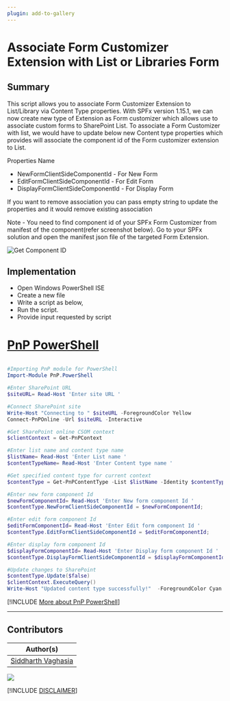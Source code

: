 ```yaml
---
plugin: add-to-gallery
---
```


# Associate Form Customizer Extension with List or Libraries Form

## Summary

This script allows you to associate Form Customizer Extension to List/Library via Content Type properties.
With SPFx version 1.15.1, we can now create new type of Extension as Form customizer which allows use to associate custom forms to SharePoint List. To associate a Form Customizer with list, we would have to update below new Content type properties which provides will associate the component id of the Form customizer extension to List.

Properties Name

- NewFormClientSideComponentId - For New Form
- EditFormClientSideComponentId - For Edit Form
- DisplayFormClientSideComponentId - For Display Form

If you want to remove association you can pass empty string to update the properties and it would remove existing association 

Note - You need to find component id of your SPFx Form Customizer from manifest of the component(refer screenshot below).
Go to your SPFx solution and open the manifest json file of the targeted Form Extension.

![Get Component ID](assets/howtogetcomponentid.png)

## Implementation

- Open Windows PowerShell ISE
- Create a new file
- Write a script as below,
- Run the script.
- Provide input requested by script
 

# [PnP PowerShell](#tab/pnpps)
```powershell

#Importing PnP module for PowerShell
Import-Module PnP.PowerShell

#Enter SharePoint URL
$siteURL= Read-Host 'Enter site URL ' 

#Connect SharePoint site
Write-Host "Connecting to " $siteURL -ForegroundColor Yellow 
Connect-PnPOnline -Url $siteURL -Interactive

#Get SharePoint online CSOM context 
$clientContext = Get-PnPContext

#Enter list name and content type name
$listName= Read-Host 'Enter List name '
$contentTypeName= Read-Host 'Enter Content type name '

#Get specified content type for current context
$contentType = Get-PnPContentType -List $listName -Identity $contentTypeName

#Enter new form component Id
$newFormComponentId= Read-Host 'Enter New form component Id '
$contentType.NewFormClientSideComponentId = $newFormComponentId;

#Enter edit form component Id
$editFormComponentId= Read-Host 'Enter Edit form component Id '
$contentType.EditFormClientSideComponentId = $editFormComponentId;

#Enter display form component Id 
$displayFormComponentId= Read-Host 'Enter Display form component Id '
$contentType.DisplayFormClientSideComponentId = $displayFormComponentId;

#Update changes to SharePoint
$contentType.Update($false)
$clientContext.ExecuteQuery()
Write-Host "Updated content type successfully!"  -ForegroundColor Cyan  


```
[!INCLUDE [More about PnP PowerShell](../../docfx/includes/MORE-PNPPS.md)]
***


## Contributors

| Author(s) |
|-----------|
| [Siddharth Vaghasia](https://www.linkedin.com/in/siddharthvaghasia/)|


<img src="https://m365-visitor-stats.azurewebsites.net/script-samples/scripts/spo-add-formextension-to-list?labelText=Visitors" class="img-visitor" aria-hidden="true" />


[!INCLUDE [DISCLAIMER](../../docfx/includes/DISCLAIMER.md)]
